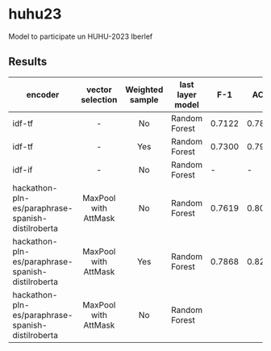 # huhu23
Model to participate un HUHU-2023 Iberlef


## Results

| encoder                                           |   vector selection   |  Weighted sample | last layer model | F-1    | ACC    | MSE    |
|---------------------------------------------------|:--------------------:|:----------------:|------------------|--------|--------|--------|
| idf-tf                                            |           -          |      No          | Random Forest    | 0.7122 | 0.7852 | -      |
| idf-tf                                            |           -          |      Yes         | Random Forest    | 0.7300 | 0.7926 | -      |
| idf-if                                            |           -          |      No          | Random Forest    | -      | -      | 0.3894 |
| hackathon-pln-es/paraphrase-spanish-distilroberta | MaxPool with AttMask |      No          | Random Forest    | 0.7619 | 0.8074 |        |
| hackathon-pln-es/paraphrase-spanish-distilroberta | MaxPool with AttMask |      Yes         | Random Forest    | 0.7868 | 0.8222 |        |
| hackathon-pln-es/paraphrase-spanish-distilroberta | MaxPool with AttMask |      No          | Random Forest    |        |        | 0.3527 |
